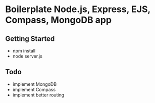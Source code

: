 #  Boilerplate Node.js, Express, EJS, Compass, MongoDB app

## Getting Started

- npm install
- node server.js

## Todo

- implement MongoDB
- implement Compass
- implement better routing